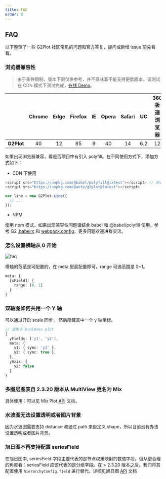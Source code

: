 ```yaml
---
title: FAQ
order: 8
---
```


## FAQ

以下整理了一些 G2Plot 社区常见的问题和官方答复，提问或新增 issue 前先看看。

### 浏览器兼容性

> 由于条件限制，版本下限仅供参考，并不意味着不能支持更低版本，该测试在 CDN 模式下测试完成，[在线 Demo](https://lxfu1.github.io/browser-compatibility-of-antv)。

|            | Chrome | Edge | Firefox | IE  | Opera | Safari | UC  | 360 极速浏览器 | 360 安全浏览器 |
| ---------- | :----: | :--: | :-----: | :-: | :---: | :----: | :-: | :------------: | :------------: |
| **G2Plot** |   40   |  12  |   85    |  9  |  40   |   14   | 6.2 |       12       |      7.3       |

 如果出现浏览器兼容，看是否项目中有引入 polyfill。在不同使用方式下，添加方式如下：

- CDN 下使用

```ts
<script src="https://unpkg.com/@babel/polyfill@latest"></script> // 非必需
<script src="https://unpkg.com/@antv/g2plot@latest"></script>

var line = new G2Plot.Line({
  // ...
});
```

- NPM

使用 npm 模式，如果出现兼容性问题请结合 babel 和 @babel/polyfill 使用，参考 G2 [.babelrc](https://github.com/antvis/G2/blob/master/.babelrc) 和 [webpack.config](https://github.com/antvis/G2/blob/master/webpack.config.js)，更多问题欢迎进群交流。

### 怎么设置横轴从 0 开始

<img src="https://gw.alipayobjects.com/mdn/rms_d314dd/afts/img/A*NAvlTZ66qzMAAAAAAAAAAAAAARQnAQ" alt="faq">

横轴的范范是可配置的，在 meta 里面配置即可，range 可选范围是 0~1。

```ts
meta: {
  [xField]: {
    range: [0, 1]
  }
}
```

### 双轴图如何共用一个 Y 轴

可以通过开启 scale 同步， 然后隐藏其中一个 y 轴坐标。

```ts
// 适用于 DualAxes plot
{
  yFields: ['y1', 'y2'],
  meta: {
    y1: { sync: 'y2' },
    y2: { sync: true },
  },
  yAxis: {
    y2: false
  }
}
```

### 多图层图表自 2.3.20 版本从 MultiView 更名为 Mix

具体使用：可以见 Mix Plot [API](/zh/docs/api/advanced-plots/mix) 文档。

### 水波图无法设置透明或者图片背景

因为水波图需要支持 distance 和通过 path 来自定义 shape，所以目前没有办法设置透明或者图片背景。

### 旭日图不再支持配置 seriesField

在旭日图中, seriesField 字段主要代表的是节点权重映射的数值字段，但从更合理的角度看：seriesField 应该代表的是分组字段。在 > 2.3.20 版本之后，我们将其配置使用 `hierarchyConfig.field` 进行替代。详细见旭日图 [API]((/zh/docs/api/plots/sunburst)) 文档